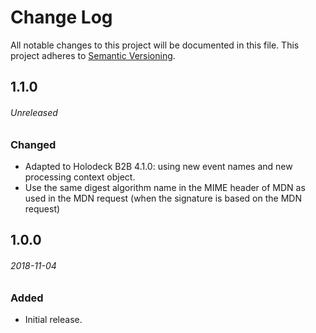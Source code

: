 # Change Log
All notable changes to this project will be documented in this file.
This project adheres to [Semantic Versioning](http://semver.org/).

## 1.1.0
###### Unreleased

### Changed
* Adapted to Holodeck B2B 4.1.0: using new event names and new processing context object.
* Use the same digest algorithm name in the MIME header of MDN as used in the MDN request (when the signature is based
  on the MDN request)  

## 1.0.0
###### 2018-11-04

### Added
* Initial release.
